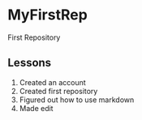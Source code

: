 # MyFirstRep

First Repository

## Lessons
1. Created an account
2. Created first repository
3. Figured out how to use markdown
4. Made edit
